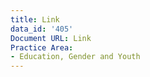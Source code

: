 ```yaml
---
title: Link
data_id: '405'
Document URL: Link
Practice Area:
- Education, Gender and Youth
---
```


